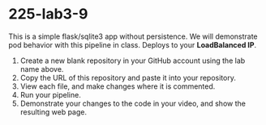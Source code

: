 # 225-lab3-9
This is a simple flask/sqlite3 app without persistence.  We will demonstrate pod behavior with this pipeline in class.  Deploys to your __LoadBalanced IP__.

1) Create a new blank repository in your GitHub account using the lab name above.
2) Copy the URL of this repository and paste it into your repository.
3) View each file, and make changes where it is commented.
4) Run your pipeline.
5) Demonstrate your changes to the code in your video, and show the resulting web page.
